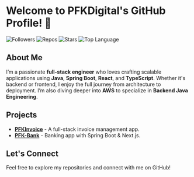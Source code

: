 # Welcome to PFKDigital's GitHub Profile! 👋

![Followers](https://img.shields.io/github/followers/pfkdigital?style=for-the-badge)
![Repos](https://img.shields.io/github/repo-count/pfkdigital?style=for-the-badge)
![Stars](https://img.shields.io/github/stars/pfkdigital?style=for-the-badge)
![Top Language](https://img.shields.io/github/languages/top/pfkdigital/pfkdigital?style=for-the-badge)

## About Me

I’m a passionate **full-stack engineer** who loves crafting scalable applications using **Java**, **Spring Boot**, **React**, and **TypeScript**. Whether it's backend or frontend, I enjoy the full journey from architecture to deployment. I’m also diving deeper into **AWS** to specialize in **Backend Java Engineering**.

## Projects

- **[PFKInvoice](https://github.com/pfkdigital/PFKInvoice)** - A full-stack invoice management app.
- **[PFK-Bank](https://github.com/pfkdigital/PFK-Bank)** - Banking app with Spring Boot & Next.js.
  
## Let's Connect

Feel free to explore my repositories and connect with me on GitHub!
